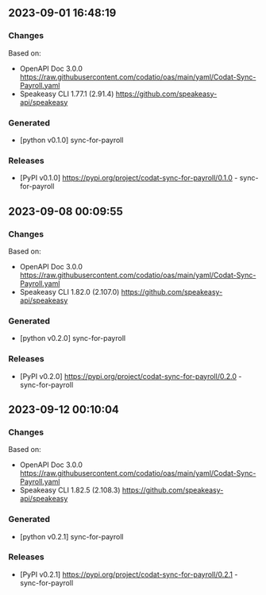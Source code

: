 

## 2023-09-01 16:48:19
### Changes
Based on:
- OpenAPI Doc 3.0.0 https://raw.githubusercontent.com/codatio/oas/main/yaml/Codat-Sync-Payroll.yaml
- Speakeasy CLI 1.77.1 (2.91.4) https://github.com/speakeasy-api/speakeasy
### Generated
- [python v0.1.0] sync-for-payroll
### Releases
- [PyPI v0.1.0] https://pypi.org/project/codat-sync-for-payroll/0.1.0 - sync-for-payroll

## 2023-09-08 00:09:55
### Changes
Based on:
- OpenAPI Doc 3.0.0 https://raw.githubusercontent.com/codatio/oas/main/yaml/Codat-Sync-Payroll.yaml
- Speakeasy CLI 1.82.0 (2.107.0) https://github.com/speakeasy-api/speakeasy
### Generated
- [python v0.2.0] sync-for-payroll
### Releases
- [PyPI v0.2.0] https://pypi.org/project/codat-sync-for-payroll/0.2.0 - sync-for-payroll

## 2023-09-12 00:10:04
### Changes
Based on:
- OpenAPI Doc 3.0.0 https://raw.githubusercontent.com/codatio/oas/main/yaml/Codat-Sync-Payroll.yaml
- Speakeasy CLI 1.82.5 (2.108.3) https://github.com/speakeasy-api/speakeasy
### Generated
- [python v0.2.1] sync-for-payroll
### Releases
- [PyPI v0.2.1] https://pypi.org/project/codat-sync-for-payroll/0.2.1 - sync-for-payroll